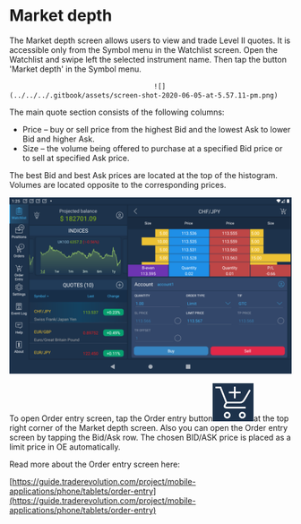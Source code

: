 # Market depth

The Market depth screen allows users to view and trade Level II quotes. It is accessible only from the Symbol menu in the Watchlist screen. Open the Watchlist and swipe left the selected instrument name. Then tap the button 'Market depth' in the Symbol menu.

                                        ![](../../../.gitbook/assets/screen-shot-2020-06-05-at-5.57.11-pm.png)                              

The main quote section consists of the following columns:

* Price – buy or sell price from the highest Bid and the lowest Ask to lower Bid and higher Ask.
* Size – the volume being offered to purchase at a specified Bid price or to sell at specified Ask price.

The best Bid and best Ask prices are located at the top of the histogram. Volumes are located opposite to the corresponding prices.

![](../../../.gitbook/assets/md++.png)

To open Order entry screen, tap the Order entry button![](../../../.gitbook/assets/1-kopiya%20%285%29.png)at the top right corner of the Market depth screen. Also you can open the Order entry screen by tapping the Bid/Ask row. The chosen BID/ASK price is placed as a limit price in OE automatically.

 Read more about the Order entry screen here:

[https://guide.traderevolution.com/project/mobile-applications/phone/tablets/order-entry](https://guide.traderevolution.com/project/mobile-applications/phone/tablets/order-entry)

                  

